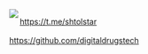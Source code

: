 <img src="https://pbs.twimg.com/media/GPUmR8aaEAAMDt_?format=jpg&name=4096x4096" width="" height="" align="left"> 

https://t.me/shtolstar<br><br>
https://github.com/digitaldrugstech
